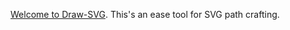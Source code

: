 <a href="https://dmitry-v-goncharov.github.io/Draw-SVG/">Welcome to Draw-SVG</a>. This's an ease tool for SVG path crafting.